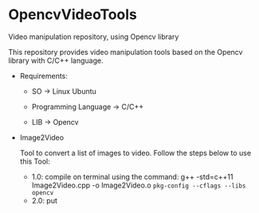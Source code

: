 # OpencvVideoTools
Video manipulation repository, using Opencv library

This repository provides video manipulation tools based on the Opencv library with C/C++ language.

* Requirements:

  - SO -> Linux Ubuntu

  - Programming Language -> C/C++
	
  - LIB -> Opencv

  

- Image2Video

	Tool to convert a list of images to video. Follow the steps below to use this Tool:

	- 1.0: compile on terminal using the command: g++ -std=c++11 Image2Video.cpp -o Image2Video.o `pkg-config --cflags --libs opencv`
    - 2.0: put 
	




